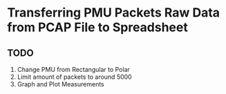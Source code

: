 # Transferring PMU Packets Raw Data from PCAP File to Spreadsheet

## TODO

1. Change PMU from Rectangular to Polar
2. Limit amount of packets to around 5000
3. Graph and Plot Measurements
